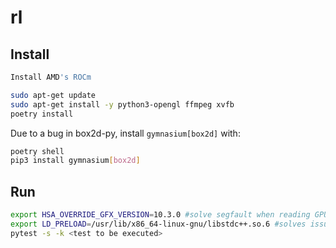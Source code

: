 # rl

## Install

```bash
Install AMD's ROCm
```

```bash
sudo apt-get update
sudo apt-get install -y python3-opengl ffmpeg xvfb
poetry install
```

Due to a bug in box2d-py, install `gymnasium[box2d]` with:

```bash
poetry shell
pip3 install gymnasium[box2d]
```

## Run

```bash
export HSA_OVERRIDE_GFX_VERSION=10.3.0 #solve segfault when reading GPU memory https://www.reddit.com/r/archlinux/comments/12ympb5/segfault_when_using_pytorch_with_rocm/
export LD_PRELOAD=/usr/lib/x86_64-linux-gnu/libstdc++.so.6 #solves issue with not-found library when rendering environments
pytest -s -k <test to be executed>
```